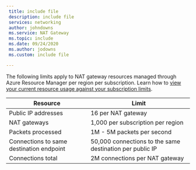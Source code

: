 ```yaml
---
 title: include file
 description: include file
 services: networking
 author: johndowns
 ms.service: NAT Gateway
 ms.topic: include
 ms.date: 09/24/2020
 ms.author: jodowns
 ms.custom: include file

---
```

The following limits apply to NAT gateway resources managed through Azure Resource Manager per region per subscription. Learn how to [view your current resource usage against your subscription limits](../articles/networking/check-usage-against-limits.md).


| Resource            | Limit              |
|---------------------|--------------------|
| Public IP addresses | 16 per NAT gateway |
| NAT gateways        | 1,000 per subscription per region |
| Packets processed   | 1M - 5M packets per second |
| Connections to same destination endpoint | 50,000 connections to the same destination per public IP |
| Connections total | 2M connections per NAT gateway |
